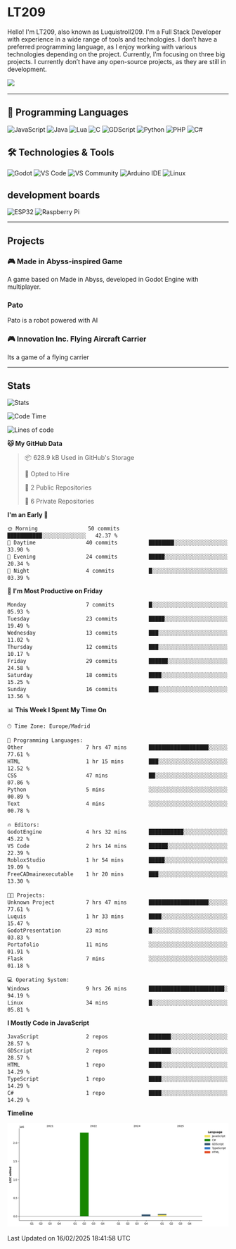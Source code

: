 # LT209

Hello! I'm LT209, also known as Luquistroll209. I'm a Full Stack Developer with experience in a wide range of tools and technologies. I don’t have a preferred programming language, as I enjoy working with various technologies depending on the project. Currently, I’m focusing on three big projects. I currently don’t have any open-source projects, as they are still in development.

![](https://komarev.com/ghpvc/?username=Luquistroll2095&color=blueviolet)

---
## 🚀 Programming Languages

![JavaScript](https://img.shields.io/badge/JavaScript-F7DF1E?style=for-the-square&logo=javascript&logoColor=black)
![Java](https://img.shields.io/badge/Java-EA2D2E?style=for-the-square&logo=java&logoColor=white)
![Lua](https://img.shields.io/badge/Lua-2C2D72?style=for-the-square&logo=lua&logoColor=white)
![C](https://img.shields.io/badge/C-00599C?style=for-the-square&logo=c&logoColor=white)
![GDScript](https://img.shields.io/badge/GDScript-478CBF?style=for-the-square&logo=godotengine&logoColor=white)
![Python](https://img.shields.io/badge/Python-3776AB?style=for-the-square&logo=python&logoColor=white)
![PHP](https://img.shields.io/badge/PHP-777BB4?style=for-the-square&logo=php&logoColor=white)
![C#](https://img.shields.io/badge/C%23-239120?style=for-the-square&logo=csharp&logoColor=white)

## 🛠️ Technologies & Tools

![Godot](https://img.shields.io/badge/Godot-478CBF?style=for-the-square&logo=godotengine&logoColor=white)
![VS Code](https://img.shields.io/badge/VS%20Code-007ACC?style=for-the-square&logo=visualstudiocode&logoColor=white)
![VS Community](https://img.shields.io/badge/VS%20Community-5C2D91?style=for-the-square&logo=visualstudio&logoColor=white)
![Arduino IDE](https://img.shields.io/badge/Arduino_IDE-00979D?style=for-the-square&logo=arduino&logoColor=white)
![Linux](https://img.shields.io/badge/Linux-FCC624?style=for-the-square&logo=linux&logoColor=black)

## development boards

![ESP32](https://img.shields.io/badge/ESP32-000000?style=for-the-square&logo=esphome&logoColor=white)
![Raspberry Pi](https://img.shields.io/badge/Raspberry_Pi-C51A4A?style=for-the-square&logo=raspberrypi&logoColor=white)



---
## Projects

### 🎮 Made in Abyss-inspired Game
A game based on Made in Abyss, developed in Godot Engine with multiplayer.

### Pato
Pato is a robot powered with AI

### 🎮 Innovation Inc. Flying Aircraft Carrier
Its a game of a flying carrier 

---
## Stats

![Stats](https://github-readme-stats.vercel.app/api?username=Luquistroll209&show_icons=true&theme=radical)

<!--START_SECTION:waka-->
![Code Time](http://img.shields.io/badge/Code%20Time-35%20hrs%2055%20mins-blue)

![Lines of code](https://img.shields.io/badge/From%20Hello%20World%20I%27ve%20Written-2.4%20million%20lines%20of%20code-blue)

**🐱 My GitHub Data** 

> 📦 628.9 kB Used in GitHub's Storage 
 > 
> 💼 Opted to Hire
 > 
> 📜 2 Public Repositories 
 > 
> 🔑 6 Private Repositories 
 > 
**I'm an Early 🐤** 

```text
🌞 Morning                50 commits          ███████████░░░░░░░░░░░░░░   42.37 % 
🌆 Daytime                40 commits          ████████░░░░░░░░░░░░░░░░░   33.90 % 
🌃 Evening                24 commits          █████░░░░░░░░░░░░░░░░░░░░   20.34 % 
🌙 Night                  4 commits           █░░░░░░░░░░░░░░░░░░░░░░░░   03.39 % 
```
📅 **I'm Most Productive on Friday** 

```text
Monday                   7 commits           █░░░░░░░░░░░░░░░░░░░░░░░░   05.93 % 
Tuesday                  23 commits          █████░░░░░░░░░░░░░░░░░░░░   19.49 % 
Wednesday                13 commits          ███░░░░░░░░░░░░░░░░░░░░░░   11.02 % 
Thursday                 12 commits          ███░░░░░░░░░░░░░░░░░░░░░░   10.17 % 
Friday                   29 commits          ██████░░░░░░░░░░░░░░░░░░░   24.58 % 
Saturday                 18 commits          ████░░░░░░░░░░░░░░░░░░░░░   15.25 % 
Sunday                   16 commits          ███░░░░░░░░░░░░░░░░░░░░░░   13.56 % 
```


📊 **This Week I Spent My Time On** 

```text
🕑︎ Time Zone: Europe/Madrid

💬 Programming Languages: 
Other                    7 hrs 47 mins       ███████████████████░░░░░░   77.61 % 
HTML                     1 hr 15 mins        ███░░░░░░░░░░░░░░░░░░░░░░   12.52 % 
CSS                      47 mins             ██░░░░░░░░░░░░░░░░░░░░░░░   07.86 % 
Python                   5 mins              ░░░░░░░░░░░░░░░░░░░░░░░░░   00.89 % 
Text                     4 mins              ░░░░░░░░░░░░░░░░░░░░░░░░░   00.78 % 

🔥 Editors: 
GodotEngine              4 hrs 32 mins       ███████████░░░░░░░░░░░░░░   45.22 % 
VS Code                  2 hrs 14 mins       ██████░░░░░░░░░░░░░░░░░░░   22.39 % 
RobloxStudio             1 hr 54 mins        █████░░░░░░░░░░░░░░░░░░░░   19.09 % 
FreeCADmainexecutable    1 hr 20 mins        ███░░░░░░░░░░░░░░░░░░░░░░   13.30 % 

🐱‍💻 Projects: 
Unknown Project          7 hrs 47 mins       ███████████████████░░░░░░   77.61 % 
Luquis                   1 hr 33 mins        ████░░░░░░░░░░░░░░░░░░░░░   15.47 % 
GodotPresentation        23 mins             █░░░░░░░░░░░░░░░░░░░░░░░░   03.83 % 
Portafolio               11 mins             ░░░░░░░░░░░░░░░░░░░░░░░░░   01.91 % 
Flask                    7 mins              ░░░░░░░░░░░░░░░░░░░░░░░░░   01.18 % 

💻 Operating System: 
Windows                  9 hrs 26 mins       ████████████████████████░   94.19 % 
Linux                    34 mins             █░░░░░░░░░░░░░░░░░░░░░░░░   05.81 % 
```

**I Mostly Code in JavaScript** 

```text
JavaScript               2 repos             ███████░░░░░░░░░░░░░░░░░░   28.57 % 
GDScript                 2 repos             ███████░░░░░░░░░░░░░░░░░░   28.57 % 
HTML                     1 repo              ████░░░░░░░░░░░░░░░░░░░░░   14.29 % 
TypeScript               1 repo              ████░░░░░░░░░░░░░░░░░░░░░   14.29 % 
C#                       1 repo              ████░░░░░░░░░░░░░░░░░░░░░   14.29 % 
```



**Timeline**

![Lines of Code chart](https://raw.githubusercontent.com/Luquistroll209/Luquistroll209/main/assets/bar_graph.png)


 Last Updated on 16/02/2025 18:41:58 UTC
<!--END_SECTION:waka-->

